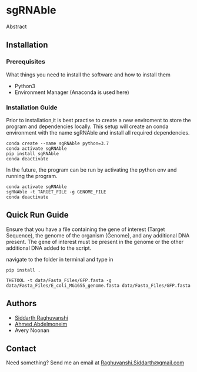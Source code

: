 # sgRNAble

Abstract

## Installation

### Prerequisites

What things you need to install the software and how to install them

* Python3
* Environment Manager (Anaconda is used here)


### Installation Guide

Prior to installation,it is best practise to create a new enviroment to store the program and dependencies locally. This setup will create an conda environment with the name sgRNAble and install all required dependencies.

```
conda create --name sgRNAble python=3.7
conda activate sgRNAble
pip install sgRNAble
conda deactivate
```

In the future, the program can be run by activating the python env and running the program.

```
conda activate sgRNAble
sgRNAble -t TARGET_FILE -g GENOME_FILE
conda deactivate
```

## Quick Run Guide

Ensure that you have a file containing the gene of interest (Target Sequence), the genome of the organism (Genome), and
any additional DNA present. The gene of interest must be present in the genome or the other additional DNA added to the script.

navigate to the folder in terminal and type in

```
pip install .

THETOOL -t data/Fasta_Files/GFP.fasta -g data/Fasta_Files/E_coli_MG1655_genome.fasta data/Fasta_Files/GFP.fasta
```

## Authors
* [Siddarth Raghuvanshi](https://github.com/Siddarth-Raghuvanshi)
* [Ahmed Abdelmoneim](https://github.com/AhmedAbdelmoneim)
* Avery Noonan

## Contact

Need something? Send me an email at Raghuvanshi.Siddarth@gmail.com
